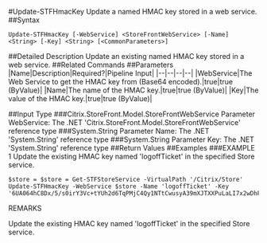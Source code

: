 #Update-STFHmacKey
Update a named HMAC key stored in a web service.
##Syntax
```Update-STFHmacKey [-WebService] <StoreFrontWebService> [-Name] <String> [-Key] <String> [<CommonParameters>]
```
##Detailed Description
Update an existing named HMAC key stored in a web service.
##Related Commands
##Parameters
|Name|Description|Required?|Pipeline Input||--|--|--|--||WebService|The Web Service to get the HMAC key from (Base64 encoded).|true|true (ByValue)||Name|The name of the HMAC key.|true|true (ByValue)||Key|The value of the HMAC key.|true|true (ByValue)|##Input Type
###Citrix.StoreFront.Model.StoreFrontWebService
Parameter WebService: The .NET 'Citrix.StoreFront.Model.StoreFrontWebService' reference type
###System.String
Parameter Name: The .NET 'System.String' reference type
###System.String
Parameter Key: The .NET 'System.String' reference type
##Return Values
##Examples
###EXAMPLE 1 Update the existing HMAC key named 'logoffTicket' in the specified Store service.
```$store = $store = Get-STFStoreService -VirtualPath '/Citrix/Store'
Update-STFHmacKey -WebService $store -Name 'logoffTicket' -Key '6UA064hC8Dx/5/s0irY3Vc+tYUh2d6TqPMjC4Qy1NTtCwusyA39mXJTXXPuLaLI7x2wDhFDrsk0rqSqzjlV5Pw=='
```
REMARKS

Update the existing HMAC key named 'logoffTicket' in the specified Store service.
